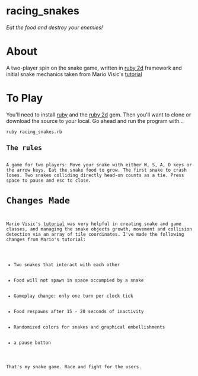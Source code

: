 # racing_snakes
<i>Eat the food and destroy your enemies!</i>
<h1>About</h1>
<p>A two-player spin on the snake game, written in <a href="https://www.ruby2d.com/">ruby 2d</a> framework and initial snake mechanics taken from Mario Visic's <a href ="https://www.youtube.com/watch?v=2UVhYHBT_1o">tutorial</a></p>
<h1>To Play</h1>
<p>You'll need to install <a href="https://www.ruby-lang.org/en/documentation/installation/">ruby</a> and the <a href="https://www.ruby2d.com/learn/get-started/">ruby 2d</a> gem. Then you'll want to clone or download the source to your local. Go ahead and run the program with...</p>
<code>ruby racing_snakes.rb</cold>
<h2>The rules</h2>
<p1>A game for two players: Move your snake with either W, S, A, D keys or the arrow keys. Eat the snake food to grow. The first snake to crash loses. Two snakes colliding directly head-on counts as a tie. Press space to pause and esc to close.</p1>
<h1>Changes Made</h1>
<p>Mario Visic's <a href ="https://www.youtube.com/watch?v=2UVhYHBT_1o">tutorial</a> was very helpful in creating snake and game classes, and managing the snake objects growth, movement and collision detection via an array of tile coordinates. I've made the following changes from Mario's tutorial:
  <ul>
    <li>Two snakes that interact with each other</li>
    <li>Food will not spawn in space occumpied by a snake</li>
    <li>Gameplay change: only one turn per clock tick</li>
    <li>Food respawns after 15 - 20 seconds of inactivity</li>
    <li>Randomized colors for snakes and graphical embellishments</li>
    <li>a pause button</li>
</ul>
<p>That's my snake game. Race and fight for the users.</p>
